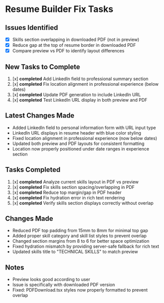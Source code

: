 # Resume Builder Fix Tasks

## Issues Identified
- [x] Skills section overlapping in downloaded PDF (not in preview)
- [x] Reduce gap at the top of resume border in downloaded PDF
- [x] Compare preview vs PDF to identify layout differences

## New Tasks to Complete
1. [x] **completed** Add LinkedIn field to professional summary section
2. [x] **completed** Fix location alignment in professional experience (below dates)
3. [x] **completed** Update PDF generation to include LinkedIn URL
4. [x] **completed** Test LinkedIn URL display in both preview and PDF

## Latest Changes Made
- Added LinkedIn field to personal information form with URL input type
- LinkedIn URL displays in resume header with blue color styling
- Fixed location alignment in professional experience (now below dates)
- Updated both preview and PDF layouts for consistent formatting
- Location now properly positioned under date ranges in experience section

## Tasks Completed
1. [x] **completed** Analyze current skills layout in PDF vs preview
2. [x] **completed** Fix skills section spacing/overlapping in PDF
3. [x] **completed** Reduce top margin/gap in PDF header
4. [x] **completed** Fix hydration error in rich text rendering
5. [x] **completed** Verify skills section displays correctly without overlap

## Changes Made
- Reduced PDF top padding from 15mm to 8mm for minimal top gap
- Added proper skill category and skill list styles to prevent overlap
- Changed section margins from 8 to 6 for better space optimization
- Fixed hydration mismatch by providing server-safe fallback for rich text
- Updated skills title to "TECHNICAL SKILLS" to match preview

## Notes
- Preview looks good according to user
- Issue is specifically with downloaded PDF version
- Fixed: PDFDownload.tsx styles now properly formatted to prevent overlap
